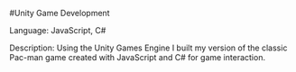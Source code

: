 #Unity Game Development

Language: JavaScript, C#

Description: Using the Unity Games Engine I built my version of the classic Pac-man game created with JavaScript and C# for game interaction.


